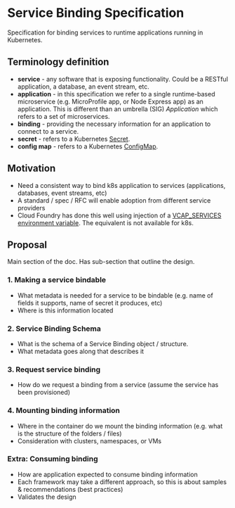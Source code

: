 # Service Binding Specification

Specification for binding services to runtime applications running in Kubernetes.  

## Terminology definition

*  **service** - any software that is exposing functionality.  Could be a RESTful application, a database, an event stream, etc.
*  **application** - in this specification we refer to a single runtime-based microservice (e.g. MicroProfile app, or Node Express app) as an application.  This is different than an umbrella (SIG) _Application_ which refers to a set of microservices.
*  **binding** - providing the necessary information for an application to connect to a service.
*  **secret** - refers to a Kubernetes [Secret](https://kubernetes.io/docs/concepts/configuration/secret/).
*  **config map** - refers to a Kubernetes [ConfigMap](https://kubernetes.io/docs/tasks/configure-pod-container/configure-pod-configmap/).

## Motivation

*  Need a consistent way to bind k8s application to services (applications, databases, event streams, etc)
*  A standard / spec / RFC will enable adoption from different service providers
*  Cloud Foundry has done this well using injection of a [VCAP_SERVICES environment variable](https://docs.cloudfoundry.org/devguide/deploy-apps/environment-variable.html#VCAP-SERVICES). The equivalent is not available for k8s.

## Proposal

Main section of the doc.  Has sub-section that outline the design.

### 1.  Making a service bindable

*  What metadata is needed for a service to be bindable (e.g. name of fields it supports, name of secret it produces, etc)
*  Where is this information located

### 2.  Service Binding Schema

*  What is the schema of a Service Binding object / structure.
*  What metadata goes along that describes it

### 3.  Request service binding

*  How do we request a binding from a service (assume the service has been provisioned)

### 4.  Mounting binding information

*  Where in the container do we mount the binding information (e.g. what is the structure of the folders / files)
*  Consideration with clusters, namespaces, or VMs

### Extra:  Consuming binding

*  How are application expected to consume binding information 
*  Each framework may take a different approach, so this is about samples & recommendations (best practices)
*  Validates the design
